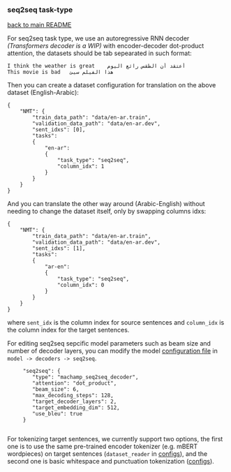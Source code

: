 ### seq2seq task-type
[back to main README](../README.md)

For seq2seq task type, we use an autoregressive RNN decoder *(Transformers decoder is a WIP)* with encoder-decoder dot-product attention,
the datasets should be tab sepearated in such format:

```
I think the weather is great	أعتقد أن الطقس رائع اليوم
This movie is bad	هذا الفيلم سيئ
```

Then you can create a dataset configuration for translation on the above dataset (English-Arabic):

```
{
    "NMT": {
        "train_data_path": "data/en-ar.train",
        "validation_data_path": "data/en-ar.dev",
        "sent_idxs": [0],
        "tasks": 
        {
            "en-ar": 
            {
                "task_type": "seq2seq",
                "column_idx": 1
            }
        }
    }
}
```

And you can translate the other way around (Arabic-English) without needing to change the dataset itself, only by swapping columns idxs:

```
{
    "NMT": {
        "train_data_path": "data/en-ar.train",
        "validation_data_path": "data/en-ar.dev",
        "sent_idxs": [1],
        "tasks": 
        {
            "ar-en": 
            {
                "task_type": "seq2seq",
                "column_idx": 0
            }
        }
    }
}
```


where `sent_idx` is the column index for source sentences and `column_idx` is the column index for the target sentences.


For editing seq2seq sepcific model parameters such as beam size and number of decoder layers, you can modify the model [configuration file](../configs/params.json) in `model -> decoders -> seq2seq`.

```
     "seq2seq": {
		"type": "machamp_seq2seq_decoder",
        "attention": "dot_product",
        "beam_size": 6,
        "max_decoding_steps": 128,
        "target_decoder_layers": 2,
        "target_embedding_dim": 512,
        "use_bleu": true
     }
	 
```

For tokenizing target sentences, we currently support two options, the first one is to use the same pre-trained encoder tokenizer (e.g. mBERT wordpieces) on target sentences (`dataset_reader` in [configs](../configs/params.json)), and the second one is basic whitespace and punctuation tokenization ([configs](../configs/params.tgt-words.json)). 
